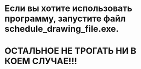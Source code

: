 # Если вы хотите использовать программу, запустите файл schedule_drawing_file.exe.
# ОСТАЛЬНОЕ НЕ ТРОГАТЬ НИ В КОЕМ СЛУЧАЕ!!!
